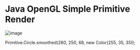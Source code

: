# Java OpenGL Simple Primitive Render
 
![image](https://user-images.githubusercontent.com/105721105/195793898-48624e48-3d07-4dcd-8427-c3fbe35d13e2.png)

Primitive.Circle.smoothed(260, 250, 68, new Color(255, 35, 35));
